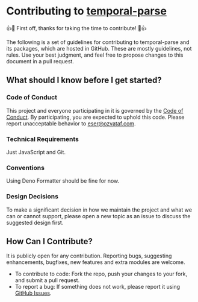 # Contributing to [temporal-parse](https://github.com/eserozvataf/temporal-parse)

👍🎉 First off, thanks for taking the time to contribute! 🎉👍

The following is a set of guidelines for contributing to temporal-parse and its packages, which are hosted in GitHub. These are mostly guidelines, not rules. Use your best judgment, and feel free to propose changes to this document in a pull request.

## What should I know before I get started?

### Code of Conduct

This project and everyone participating in it is governed by the [Code of Conduct](CODE_OF_CONDUCT.md). By participating, you are expected to uphold this code. Please report unacceptable behavior to [eser@ozvataf.com](mailto:eser@ozvataf.com).

### Technical Requirements

Just JavaScript and Git.

### Conventions

Using Deno Formatter should be fine for now.

### Design Decisions

To make a significant decision in how we maintain the project and what we can or cannot support, please open a new topic as an issue to discuss the suggested design first.

## How Can I Contribute?

It is publicly open for any contribution. Reporting bugs, suggesting enhancements, bugfixes, new features and extra modules are welcome.

* To contribute to code: Fork the repo, push your changes to your fork, and submit a pull request.
* To report a bug: If something does not work, please report it using [GitHub Issues](https://github.com/eserozvataf/temporal-parse/issues).
